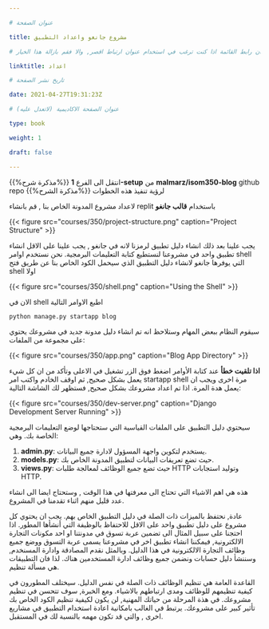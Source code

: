 ```yaml
---

# عنوان الصفحة

title: مشروع جانغو واعداد التطبيق

# عنوان رابط القائمة اذا كنت ترغب في استخدام عنوان ارتباط اقصر, والا فقم بازالة هذا الخيار.

linktitle: اعداد

# تاريخ نشر الصفحة

date: 2021-04-27T19:31:23Z

# عنوان الصفحة الاكاديمية (لاتعدل عليه)

type: book

weight: 1

draft: false

---
```



{{%مذكرة شرح%}}
 انتقل الى الفرع **1-setup** من **malmarz/isom350-blog** github repo لرؤية تنفيذ هذه الخطوات
{{%مذكرة الشرح%}}


لاعداد مشروع المدونة الخاص بنا , قم بانشاء replit باستخدام **قالب جانغو** 

{{< figure src="courses/350/project-structure.png" caption="Project Structure" >}}

يجب علينا بعد ذلك انشاء دليل تطبيق لرمزنا لانه في  جانغو , يجب علينا على الاقل انشاء تطبيق واحد في مشروعنا لنستطيع كتابة التعليمات البرمجية. نحن نستخدم اوامر shell التي يوفرها جانغو لانشاء دليل التطبيق الذي سيحمل الكود الخاص بنا عن طريق فتح shell اولا 

{{< figure src="courses/350/shell.png" caption="Using the Shell" >}}


الان في shell اطبع الاوامر التالية

```bash
python manage.py startapp blog
```


سيقوم النظام ببعض المهام وستلاحظ انه تم انشاء دليل مدونة جديد في مشروعك يحتوي على مجموعة من الملفات:

{{< figure src="courses/350/app.png" caption="Blog App Directory" >}}


**اذا تلقيت خطأ** عند كتابة الأوامر اضغط فوق الزر تشغيل في الاعلى وتأكد من ان كل شيء يعمل بشكل صحيح, ثم اوقف الخادم واكتب امر startapp shell مرة اخرى ويجب ان يعمل هدة المرة. اذا تم اعداد مشروعك بشكل صحيح, فستظهر لك الشاشة التالية:

{{< figure src="courses/350/dev-server.png" caption="Django Development Server Running" >}}

سيحتوي دليل التطبيق على الملفات القياسية التي ستحتاجها لوضع التعليمات  البرمجية الخاصة بك. وهي:

1. **admin.py**: يستخدم لتكوين واجهة المسؤول لادارة جميع البيانات.
2. **models.py**: حيث تضع تعريفات البيانات لتطبيق المدونة الخاص بك.
3. **views.py**: حيث تضع جميع الوظائف لمعالجة طلبات HTTP وتوليد استجابات HTTP.


هذه هي اهم الاشياء التي تحتاج الى معرفتها في هذا الوقت , وستحتاج ايضا الى انشاء عدد قليل منهم اثناء تقدمنا في المشروع.

 
عادة, نحتفظ بالميزات ذات الصلة في دليل التطبيق الخاص بهم. يجب ان يحتوي كل مشروع على دليل تطبيق واحد على الاقل للاحتفاظ بالوظيفة التي أنشأها المطور. اذا احتجنا على سبيل المثال الى تضمين عربة تسوق في مدونتنا او احد مكونات التجارة الالكترونية, فيمكننا انشاء تطبيق اخر في مشروعنا يسمى عربة التسوق ووضع جميع وظائف التجارة الالكترونية في هذا الدليل. وبالمثل نقدم المصادقة وادارة المسنخدم, وسننشأ دليل حسابات ونضمن جميع وظائف ادارة المستخدمين هناك. لذا فان التطبيقات هي مسألة تنظيم. 


القاعدة العامة هي تنظيم الوظائف ذات الصلة في نفس الدليل. سيختلف المطورون في كيفية تنظيمهم للوظائف ومدى ارتباطهم بالاشياء. ومع الخبرة, سوف تتحسن في تنظيم مشروعك. في هذة المرحلة من حياتك المهنية, لن يكون لكيفية تنظيم الكود الخاص بك تأثير كبير على مشروعك. يرتبط في الغالب بامكانية اعادة استخدام التطبيق في مشاريع اخرى , والتي قد تكون مهمه بالنسبة لك في  المستقبل.
